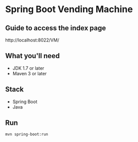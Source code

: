 # Spring Boot Vending Machine

## Guide to access the index page
http://localhost:8022/VM/ 

## What you'll need
- JDK 1.7 or later
- Maven 3 or later

## Stack
- Spring Boot
- Java

## Run
`mvn spring-boot:run`
